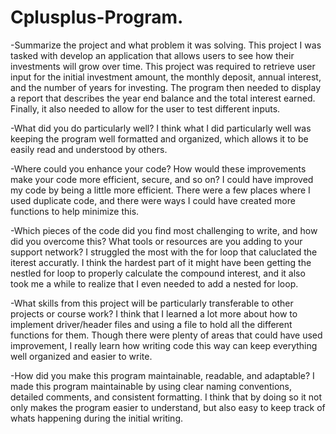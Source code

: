 # Cplusplus-Program.

-Summarize the project and what problem it was solving.
  This project I was tasked with develop an application that allows users to see how their investments will grow over time. This project was required to retrieve user input for the initial investment amount, the monthly deposit, annual interest, and the number of years for investing. The program then needed to display a report that describes the year end balance and the total interest earned. Finally, it also needed to allow for the user to test different inputs.

-What did you do particularly well?
  I think what I did particularly well was keeping the program well formatted and organized, which allows it to be easily read and understood by others.

-Where could you enhance your code? How would these improvements make your code more efficient, secure, and so on?
  I could have improved my code by being a little more efficient. There were a few places where I used duplicate code, and there were ways I could have created more functions to help minimize this.

-Which pieces of the code did you find most challenging to write, and how did you overcome this? What tools or resources are you adding to your support network?
  I struggled the most with the for loop that caluclated the iterest accuratly. I think the hardest part of it might have been getting the nestled for loop to properly calculate the compound interest, and it also took me a while to realize that I even needed to add a nested for loop.

-What skills from this project will be particularly transferable to other projects or course work?
  I think that I learned a lot more about how to implement driver/header files and using a file to hold all the different functions for them. Though there were plenty of areas that could have used improvement, I really learn how writing code this way can keep everything well organized and easier to write.

-How did you make this program maintainable, readable, and adaptable?
  I made this program maintainable by using clear naming conventions, detailed comments, and consistent formatting. I think that by doing so it not only makes the program easier to understand, but also easy to keep track of whats happening during the initial writing.
